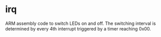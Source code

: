 # irq
ARM assembly code to switch LEDs on and off. The switching interval is
determined by every 4th interrupt triggered by a timer reaching 0x00.